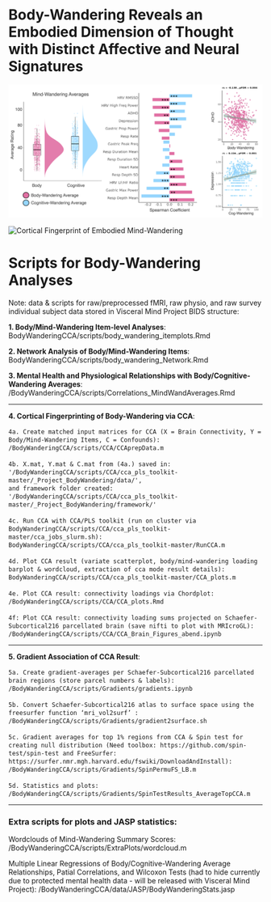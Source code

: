 # Body-Wandering Reveals an Embodied Dimension of Thought with Distinct Affective and Neural Signatures

![Body-Wandering & Cognitive-Wandering Relationships](figures/Final_Figures/Fig3_AverageAnalyses.png)

![Cortical Fingerprint of Embodied Mind-Wandering](figures/Final_Figures/Fig4_NeuralCCA.png)

# Scripts for Body-Wandering Analyses

Note: data & scripts for raw/preprocessed fMRI, raw physio, and raw survey individual subject data stored in Visceral Mind Project BIDS structure:  

**1. Body/Mind-Wandering Item-level Analyses**:  
    BodyWanderingCCA/scripts/body_wandering_itemplots.Rmd
      

**2. Network Analysis of Body/Mind-Wandering Items**:  
    BodyWanderingCCA/scripts/body_wandering_Network.Rmd


**3. Mental Health and Physiological Relationships with Body/Cognitive-Wandering Averages**:  
    /BodyWanderingCCA/scripts/Correlations_MindWandAverages.Rmd

--------------------------------------------------------------------------------------------------------

**4. Cortical Fingerprinting of Body-Wandering via CCA**:

    4a. Create matched input matrices for CCA (X = Brain Connectivity, Y = Body/Mind-Wandering Items, C = Confounds):  
    /BodyWanderingCCA/scripts/CCA/CCAprepData.m

    4b. X.mat, Y.mat & C.mat from (4a.) saved in:  
    '/BodyWanderingCCA/scripts/CCA/cca_pls_toolkit-master/_Project_BodyWandering/data/', 
    and framework folder created:  
    '/BodyWanderingCCA/scripts/CCA/cca_pls_toolkit-master/_Project_BodyWandering/framework/'  

    4c. Run CCA with CCA/PLS toolkit (run on cluster via BodyWanderingCCA/scripts/CCA/cca_pls_toolkit-master/cca_jobs_slurm.sh):  
    BodyWanderingCCA/scripts/CCA/cca_pls_toolkit-master/RunCCA.m

    4d. Plot CCA result (variate scatterplot, body/mind-wandering loading barplot & wordcloud, extraction of cca mode result details):  
    BodyWanderingCCA/scripts/CCA/cca_pls_toolkit-master/CCA_plots.m

    4e. Plot CCA result: connectivity loadings via Chordplot:
    /BodyWanderingCCA/scripts/CCA/CCA_plots.Rmd
     
    4f: Plot CCA result: connectivity loading sums projected on Schaefer-Subcortical216 parcellated brain (save nifti to plot with MRIcroGL):  
    /BodyWanderingCCA/scripts/CCA/CCA_Brain_Figures_abend.ipynb

--------------------------------------------------------------------------------------------------------

**5. Gradient Association of CCA Result**:

    5a. Create gradient-averages per Schaefer-Subcortical216 parcellated brain regions (store parcel numbers & labels):
    /BodyWanderingCCA/scripts/Gradients/gradients.ipynb

    5b. Convert Schaefer-Subcortical216 atlas to surface space using the freesurfer function ‘mri_vol2surf’ :
    /BodyWanderingCCA/scripts/Gradients/gradient2surface.sh

    5c. Gradient averages for top 1% regions from CCA & Spin test for creating null distribution (Need toolbox: https://github.com/spin-test/spin-test and FreeSurfer: https://surfer.nmr.mgh.harvard.edu/fswiki/DownloadAndInstall):
    /BodyWanderingCCA/scripts/Gradients/SpinPermuFS_LB.m

    5d. Statistics and plots:
    /BodyWanderingCCA/scripts/Gradients/SpinTestResults_AverageTopCCA.m

--------------------------------------------------------------------------------------------------------

### Extra scripts for plots and JASP statistics:

Wordclouds of Mind-Wandering Summary Scores:
    /BodyWanderingCCA/scripts/ExtraPlots/wordcloud.m

Multiple Linear Regressions of Body/Cognitive-Wandering Average Relationships, Patial Correlations, and Wilcoxon Tests (had to hide currently due to protected mental health data - will be released with Visceral Mind Project): 
    /BodyWanderingCCA/data/JASP/BodyWanderingStats.jasp